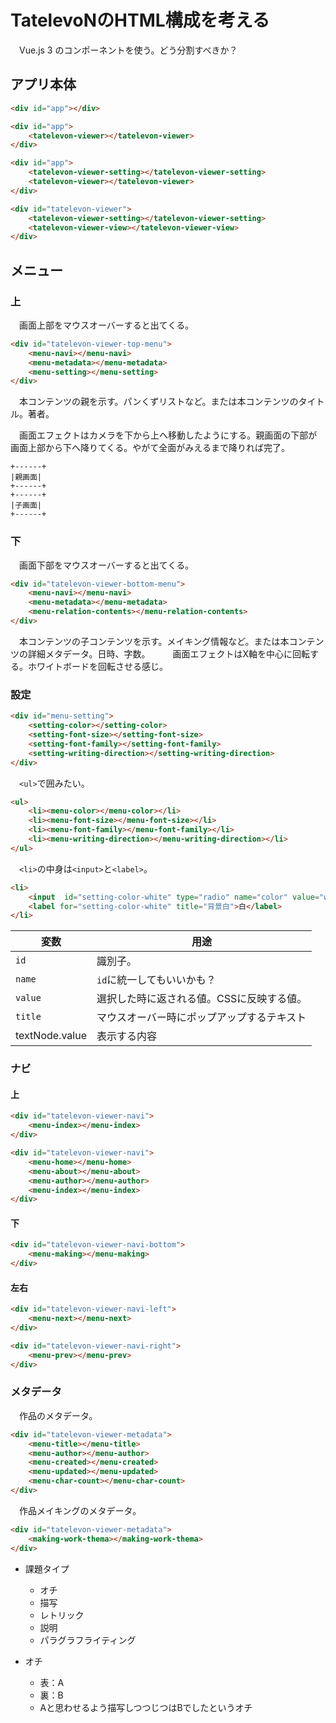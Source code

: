 # TatelevoNのHTML構成を考える

　Vue.js 3 のコンポーネントを使う。どう分割すべきか？

## アプリ本体

```html
<div id="app"></div>
```
```html
<div id="app">
    <tatelevon-viewer></tatelevon-viewer>
</div>
```
```html
<div id="app">
    <tatelevon-viewer-setting></tatelevon-viewer-setting>
    <tatelevon-viewer></tatelevon-viewer>
</div>
```
```html
<div id="tatelevon-viewer">
    <tatelevon-viewer-setting></tatelevon-viewer-setting>
    <tatelevon-viewer-view></tatelevon-viewer-view>
</div>
```

## メニュー

### 上

　画面上部をマウスオーバーすると出てくる。

```html
<div id="tatelevon-viewer-top-menu">
    <menu-navi></menu-navi>
    <menu-metadata></menu-metadata>
    <menu-setting></menu-setting>
</div>
```

　本コンテンツの親を示す。パンくずリストなど。または本コンテンツのタイトル。著者。

　画面エフェクトはカメラを下から上へ移動したようにする。親画面の下部が画面上部から下へ降りてくる。やがて全面がみえるまで降りれば完了。

```
+------+
|親画面|
+------+
+------+
|子画面|
+------+
```

### 下

　画面下部をマウスオーバーすると出てくる。

```html
<div id="tatelevon-viewer-bottom-menu">
    <menu-navi></menu-navi>
    <menu-metadata></menu-metadata>
    <menu-relation-contents></menu-relation-contents>
</div>
```

　本コンテンツの子コンテンツを示す。メイキング情報など。または本コンテンツの詳細メタデータ。日時、字数。
　
　画面エフェクトはX軸を中心に回転する。ホワイトボードを回転させる感じ。

### 設定

```html
<div id="menu-setting">
    <setting-color></setting-color>
    <setting-font-size></setting-font-size>
    <setting-font-family></setting-font-family>
    <setting-writing-direction></setting-writing-direction>
</div>
```

　`<ul>`で囲みたい。

```html
<ul>
    <li><menu-color></menu-color></li>
    <li><menu-font-size></menu-font-size></li>
    <li><menu-font-family></menu-font-family></li>
    <li><menu-writing-direction></menu-writing-direction></li>
</ul>
```

　`<li>`の中身は`<input>`と`<label>`。

```html
<li>
    <input  id="setting-color-white" type="radio" name="color" value="white">
    <label for="setting-color-white" title="背景白">白</label>
</li>
```

変数|用途
----|----
`id`|識別子。
`name`|`id`に統一してもいいかも？
`value`|選択した時に返される値。CSSに反映する値。
`title`|マウスオーバー時にポップアップするテキスト
textNode.value|表示する内容

### ナビ

#### 上

```html
<div id="tatelevon-viewer-navi">
    <menu-index></menu-index>
</div>
```

```html
<div id="tatelevon-viewer-navi">
    <menu-home></menu-home>
    <menu-about></menu-about>
    <menu-author></menu-author>
    <menu-index></menu-index>
</div>
```

#### 下

```html
<div id="tatelevon-viewer-navi-bottom">
    <menu-making></menu-making>
</div>
```

#### 左右

```html
<div id="tatelevon-viewer-navi-left">
    <menu-next></menu-next>
</div>
```

```html
<div id="tatelevon-viewer-navi-right">
    <menu-prev></menu-prev>
</div>
```

### メタデータ

　作品のメタデータ。

```html
<div id="tatelevon-viewer-metadata">
    <menu-title></menu-title>
    <menu-author></menu-author>
    <menu-created></menu-created>
    <menu-updated></menu-updated>
    <menu-char-count></menu-char-count>
</div>
```

　作品メイキングのメタデータ。

```html
<div id="tatelevon-viewer-metadata">
    <making-work-thema></making-work-thema>
</div>
```

* 課題タイプ
    * オチ
    * 描写
    * レトリック
    * 説明
    * パラグラフライティング

* オチ
    * 表：A
    * 裏：B
    * Aと思わせるよう描写しつつじつはBでしたというオチ

